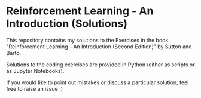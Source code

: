# Reinforcement Learning - An Introduction (Solutions)

This repository contains my solutions to the Exercises in the book "Reinforcement Learning - An Introduction (Second Edition)" by Sutton and Barto.

Solutions to the coding exercises are provided in Python (either as scripts or as Jupyter Notebooks).

If you would like to point out mistakes or discuss a particular solution, feel free to raise an issue :)

